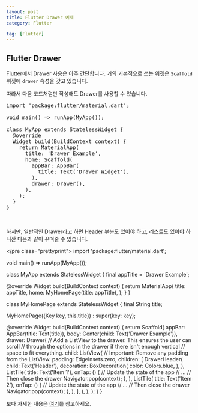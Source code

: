 ```yaml
---
layout: post
title: Flutter Drawer 예제
category: Flutter

tag: [Flutter]
---
```


## Flutter Drawer

Flutter에서 Drawer 사용은 아주 간단합니다. 거의 기본적으로 쓰는 위젯은 `Scaffold` 위젯에 `drawer` 속성을 갖고 있습니다.

따라서 다음 코드처럼만 작성해도 Drawer를 사용할 수 있습니다.

<pre class="prettyprint">
import 'package:flutter/material.dart';

void main() => runApp(MyApp());

class MyApp extends StatelessWidget {
  @override
  Widget build(BuildContext context) {
    return MaterialApp(
      title: 'Drawer Example',
      home: Scaffold(
        appBar: AppBar(
          title: Text('Drawer Widget'),
        ),
        drawer: Drawer(),
      ),
    );
  }
}
</pre>

<br>

하지만, 일반적인 Drawer라고 하면 Header 부분도 있어야 하고, 리스트도 있어야 하니깐 다음과 같이 꾸며줄 수 있습니다.

</pre class="prettyprint">
import 'package:flutter/material.dart';

void main() => runApp(MyApp());

class MyApp extends StatelessWidget {
  final appTitle = 'Drawer Example';

  @override
  Widget build(BuildContext context) {
    return MaterialApp(
      title: appTitle,
      home: MyHomePage(title: appTitle),
    );
  }
}

class MyHomePage extends StatelessWidget {
  final String title;

  MyHomePage({Key key, this.title}) : super(key: key);

  @override
  Widget build(BuildContext context) {
    return Scaffold(
      appBar: AppBar(title: Text(title)),
      body: Center(child: Text('Drawer Example')),
      drawer: Drawer(
        // Add a ListView to the drawer. This ensures the user can scroll
        // through the options in the drawer if there isn't enough vertical
        // space to fit everything.
        child: ListView(
          // Important: Remove any padding from the ListView.
          padding: EdgeInsets.zero,
          children: [
            DrawerHeader(
              child: Text('Header'),
              decoration: BoxDecoration(
                color: Colors.blue,
              ),
            ),
            ListTile(
              title: Text('Item 1'),
              onTap: () {
                // Update the state of the app
                // ...
                // Then close the drawer
                Navigator.pop(context);
              },
            ),
            ListTile(
              title: Text('Item 2'),
              onTap: () {
                // Update the state of the app
                // ...
                // Then close the drawer
                Navigator.pop(context);
              },
            ),
          ],
        ),
      ),
    );
  }
}
</pre>

보다 자세한 내용은 [여기](https://flutter.dev/docs/cookbook/design/drawer)를 참고하세요.